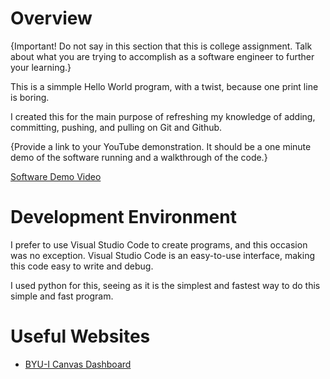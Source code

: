 # Overview

{Important!  Do not say in this section that this is college assignment.  Talk about what you are trying to accomplish as a software engineer to further your learning.}

This is a simmple Hello World program, with a twist, because one print line is boring.

I created this for the main purpose of refreshing my knowledge of adding, committing, pushing, and pulling on Git and Github.

{Provide a link to your YouTube demonstration.  It should be a one minute demo of the software running and a walkthrough of the code.}

[Software Demo Video](http://youtube.link.goes.here)

# Development Environment

I prefer to use Visual Studio Code to create programs, and this occasion was no exception. Visual Studio Code is an easy-to-use interface, making this code easy to write and debug.

I used python for this, seeing as it is the simplest and fastest way to do this simple and fast program.

# Useful Websites


* [BYU-I Canvas Dashboard](https://byui.instructure.com/)